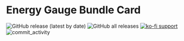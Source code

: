 # Energy Gauge Bundle Card

![GitHub release (latest by date)](https://img.shields.io/github/v/release/flixlix/energy-gauge-bundle-card?style=flat-square)
![GitHub all releases](https://img.shields.io/github/downloads/flixlix/energy-gauge-bundle-card/total?style=flat-square)
[![ko-fi support](https://img.shields.io/badge/support-me-ff5e5b?style=flat-square&logo=ko-fi)](https://ko-fi.com/flixlix)
![commit_activity](https://img.shields.io/github/commit-activity/y/flixlix/energy-gauge-bundle-card?color=brightgreen&label=Commits&style=flat-square)
